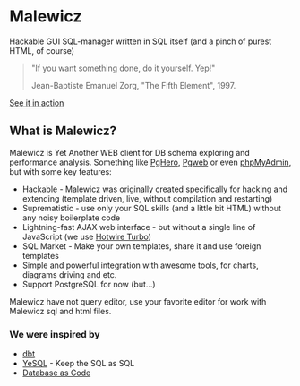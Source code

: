 # Malewicz

Hackable GUI SQL-manager written in SQL itself (and a pinch of purest HTML, of course)


> "If you want something done, do it yourself. Yep!"
>
> Jean-Baptiste Emanuel Zorg, "The Fifth Element", 1997.

[See it in action](https://malewicz.herokuapp.com)

## What is Malewicz?

Malewicz is Yet Another WEB client for DB schema exploring and performance analysis. Something like [PgHero](https://github.com/ankane/pghero), [Pgweb](https://github.com/sosedoff/pgweb) or even [phpMyAdmin](https://github.com/phpmyadmin/phpmyadmin), but with some key features:

- Hackable - Malewicz was originally created specifically for hacking and extending  (template driven, live, without compilation and restarting)
- Suprematistic - use only your SQL skills (and a little bit HTML) without any noisy boilerplate code
- Lightning-fast AJAX web interface - but without a single line of JavaScript (we use [Hotwire Turbo](https://turbo.hotwired.dev))
- SQL Market - Make your own templates, share it and use foreign templates
- Simple and powerful integration with awesome tools, for charts, diagrams driving and etc.
- Support PostgreSQL for now (but...)

Malewicz have not query editor, use your favorite editor for work with Malewicz sql and html files.


### We were inspired by

- [dbt](https://github.com/dbt-labs/dbt-core)
- [YeSQL](https://github.com/krisajenkins/yesql) - Keep the SQL as SQL
- [Database as Code](https://github.com/mgramin/database-as-code)
